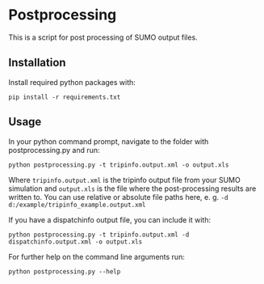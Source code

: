 # Postprocessing

This is a script for post processing of SUMO output files.

## Installation

Install required python packages with:

	pip install -r requirements.txt

## Usage

In your python command prompt, navigate to the folder with postprocessing.py and run:

    python postprocessing.py -t tripinfo.output.xml -o output.xls

Where `tripinfo.output.xml` is the tripinfo output file from your SUMO simulation
and `output.xls` is the file where the post-processing results are written to.
You can use relative or absolute file paths here, e. g. `-d d:/example/tripinfo_example.output.xml`

If you have a dispatchinfo output file, you can include it with:

    python postprocessing.py -t tripinfo.output.xml -d dispatchinfo.output.xml -o output.xls

For further help on the command line arguments run:

    python postprocessing.py --help